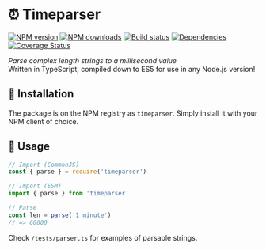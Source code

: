 # ⏰ Timeparser
[![NPM version](https://img.shields.io/npm/v/timeparser.svg?maxAge=3600)](https://www.npmjs.com/package/timeparser)
[![NPM downloads](https://img.shields.io/npm/dt/timeparser.svg?maxAge=3600)](https://www.npmjs.com/package/timeparser)
[![Build status](https://travis-ci.com/lolPants/timeparser.svg)](https://travis-ci.com/lolPants/timeparser)
[![Dependencies](https://img.shields.io/david/lolpants/timeparser.svg?maxAge=3600)](https://david-dm.org/lolpants/timeparser)
[![Coverage Status](https://coveralls.io/repos/github/lolPants/timeparser/badge.svg?branch=master)](https://coveralls.io/github/lolPants/timeparser?branch=master)

_Parse complex length strings to a millisecond value_  
Written in TypeScript, compiled down to ES5 for use in any Node.js version!

## 💾 Installation
The package is on the NPM registry as `timeparser`. Simply install it with your NPM client of choice.

## 🔧 Usage
```ts
// Import (CommonJS)
const { parse } = require('timeparser')

// Import (ESM)
import { parse } from 'timeparser'

// Parse
const len = parse('1 minute')
// => 60000
```

Check `/tests/parser.ts` for examples of parsable strings.
